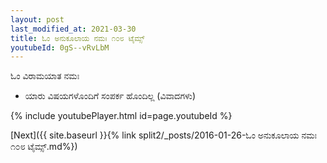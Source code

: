```yaml
---
layout: post
last_modified_at: 2021-03-30
title: ಓಂ ಅನುಕೂಲಾಯ ನಮಃ ೧೦೮ ಟೈಮ್ಸ್
youtubeId: 0gS--vRvLbM
---
```

 
 
 ಓಂ ವಿರಾಮಯಾತ ನಮಃ  
 
 -  ಯಾರು ವಿಷಯಗಳೊಂದಿಗೆ ಸಂಪರ್ಕ ಹೊಂದಿಲ್ಲ (ವಿವಾದಗಳು) 
 
  
 
  
 
 
 
 
 
 


{% include youtubePlayer.html id=page.youtubeId %}
 
[Next]({{ site.baseurl }}{% link  split2/_posts/2016-01-26-ಓಂ ಅನುಕೂಲಾಯ ನಮಃ ೧೦೮ ಟೈಮ್ಸ್.md%})
 
